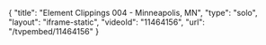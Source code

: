 {
    "title": "Element Clippings 004 - Minneapolis, MN",
    "type": "solo",
    "layout": "iframe-static",
    "videoId": "11464156",
    "url": "\/tvpembed\/11464156"
}